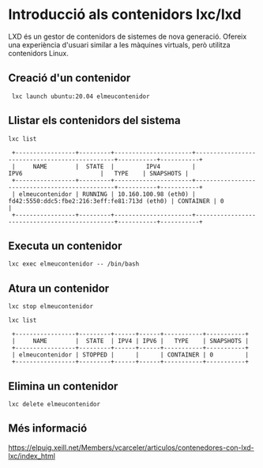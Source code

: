 # Introducció als contenidors lxc/lxd

LXD és un gestor de contenidors de sistemes de nova generació. Ofereix una experiència d'usuari similar a les màquines virtuals, però utilitza contenidors Linux.

## Creació d'un contenidor
```console
 lxc launch ubuntu:20.04 elmeucontenidor
```

## Llistar els contenidors del sistema
```console
lxc list

 +-----------------+---------+----------------------+-----------------------------------------------+-----------+-----------+
 |     NAME        |  STATE  |         IPV4         |                     IPV6                      |   TYPE    | SNAPSHOTS |
 +-----------------+---------+----------------------+-----------------------------------------------+-----------+-----------+
 | elmeucontenidor | RUNNING | 10.160.100.98 (eth0) | fd42:5550:ddc5:fbe2:216:3eff:fe81:713d (eth0) | CONTAINER | 0         |
 +-----------------+---------+----------------------+-----------------------------------------------+-----------+-----------+
```

## Executa un contenidor

```console
lxc exec elmeucontenidor -- /bin/bash
```

## Atura un contenidor

```console
lxc stop elmeucontenidor
```

```console
lxc list

 +-----------------+---------+------+------+-----------+-----------+
 |     NAME        |  STATE  | IPV4 | IPV6 |   TYPE    | SNAPSHOTS |
 +-----------------+---------+------+------+-----------+-----------+
 | elmeucontenidor | STOPPED |      |      | CONTAINER | 0         |
 +-----------------+---------+------+------+-----------+-----------+
```

## Elimina un contenidor

```console
lxc delete elmeucontenidor
```

## Més informació
https://elpuig.xeill.net/Members/vcarceler/articulos/contenedores-con-lxd-lxc/index_html
